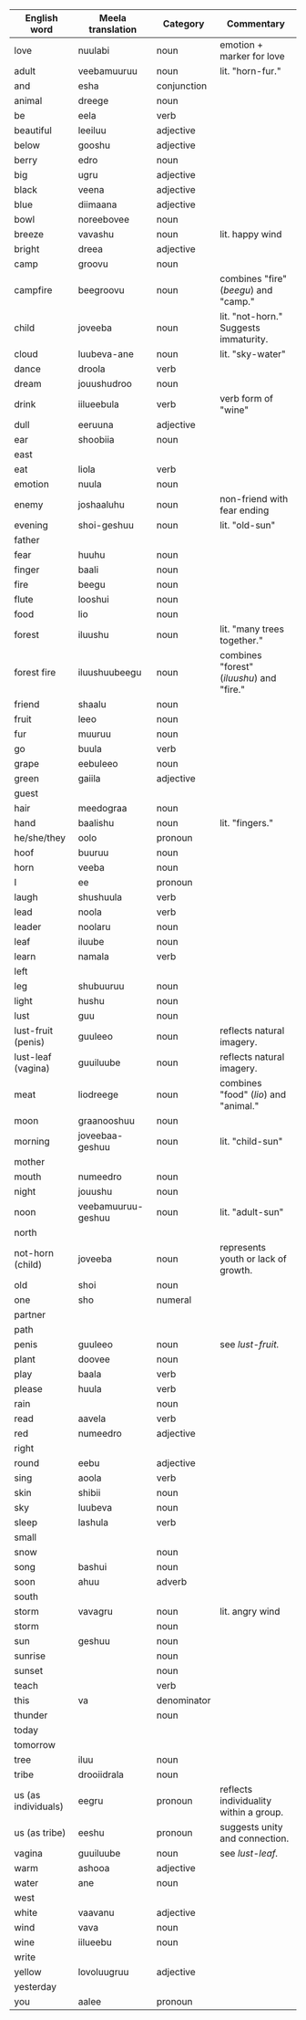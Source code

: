 
| **English word**    | **Meela translation** | **Category** | **Commentary**                            |
| ------------------- | --------------------- | ------------ | ----------------------------------------- |
| love                | nuulabi               | noun         | emotion + marker for love                 |
| adult               | veebamuuruu           | noun         | lit. "horn-fur."                          |
| and                 | esha                  | conjunction  |                                           |
| animal              | dreege                | noun         |                                           |
| be                  | eela                  | verb         |                                           |
| beautiful           | leeiluu               | adjective    |                                           |
| below               | gooshu                | adjective    |                                           |
| berry               | edro                  | noun         |                                           |
| big                 | ugru                  | adjective    |                                           |
| black               | veena                 | adjective    |                                           |
| blue                | diimaana              | adjective    |                                           |
| bowl                | noreebovee            | noun         |                                           |
| breeze              | vavashu               | noun         | lit. happy wind                           |
| bright              | dreea                 | adjective    |                                           |
| camp                | groovu                | noun         |                                           |
| campfire            | beegroovu             | noun         | combines "fire" (*beegu*) and "camp."     |
| child               | joveeba               | noun         | lit. "not-horn." Suggests immaturity.     |
| cloud               | luubeva-ane           | noun         | lit. "sky-water"                          |
| dance               | droola                | verb         |                                           |
| dream               | jouushudroo           | noun         |                                           |
| drink               | iilueebula            | verb         | verb form of "wine"                       |
| dull                | eeruuna               | adjective    |                                           |
| ear                 | shoobiia              | noun         |                                           |
| east                |                       |              |                                           |
| eat                 | liola                 | verb         |                                           |
| emotion             | nuula                 | noun         |                                           |
| enemy               | joshaaluhu            | noun         | non-friend with fear ending               |
| evening             | shoi-geshuu           | noun         | lit. "old-sun"                            |
| father              |                       |              |                                           |
| fear                | huuhu                 | noun         |                                           |
| finger              | baali                 | noun         |                                           |
| fire                | beegu                 | noun         |                                           |
| flute               | looshui               | noun         |                                           |
| food                | lio                   | noun         |                                           |
| forest              | iluushu               | noun         | lit. "many trees together."               |
| forest fire         | iluushuubeegu         | noun         | combines "forest" (*iluushu*) and "fire." |
| friend              | shaalu                | noun         |                                           |
| fruit               | leeo                  | noun         |                                           |
| fur                 | muuruu                | noun         |                                           |
| go                  | buula                 | verb         |                                           |
| grape               | eebuleeo              | noun         |                                           |
| green               | gaiila                | adjective    |                                           |
| guest               |                       |              |                                           |
| hair                | meedograa             | noun         |                                           |
| hand                | baalishu              | noun         | lit. "fingers."                           |
| he/she/they         | oolo                  | pronoun      |                                           |
| hoof                | buuruu                | noun         |                                           |
| horn                | veeba                 | noun         |                                           |
| I                   | ee                    | pronoun      |                                           |
| laugh               | shushuula             | verb         |                                           |
| lead                | noola                 | verb         |                                           |
| leader              | noolaru               | noun         |                                           |
| leaf                | iluube                | noun         |                                           |
| learn               | namala                | verb         |                                           |
| left                |                       |              |                                           |
| leg                 | shubuuruu             | noun         |                                           |
| light               | hushu                 | noun         |                                           |
| lust                | guu                   | noun         |                                           |
| lust-fruit (penis)  | guuleeo               | noun         | reflects natural imagery.                 |
| lust-leaf (vagina)  | guuiluube             | noun         | reflects natural imagery.                 |
| meat                | liodreege             | noun         | combines "food" (*lio*) and "animal."     |
| moon                | graanooshuu           | noun         |                                           |
| morning             | joveebaa-geshuu       | noun         | lit. "child-sun"                          |
| mother              |                       |              |                                           |
| mouth               | numeedro              | noun         |                                           |
| night               | jouushu               | noun         |                                           |
| noon                | veebamuuruu-geshuu    | noun         | lit. "adult-sun"                          |
| north               |                       |              |                                           |
| not-horn (child)    | joveeba               | noun         | represents youth or lack of growth.       |
| old                 | shoi                  | noun         |                                           |
| one                 | sho                   | numeral      |                                           |
| partner             |                       |              |                                           |
| path                |                       |              |                                           |
| penis               | guuleeo               | noun         | see *lust-fruit.*                         |
| plant               | doovee                | noun         |                                           |
| play                | baala                 | verb         |                                           |
| please              | huula                 | verb         |                                           |
| rain                |                       | noun         |                                           |
| read                | aavela                | verb         |                                           |
| red                 | numeedro              | adjective    |                                           |
| right               |                       |              |                                           |
| round               | eebu                  | adjective    |                                           |
| sing                | aoola                 | verb         |                                           |
| skin                | shibii                | noun         |                                           |
| sky                 | luubeva               | noun         |                                           |
| sleep               | lashula               | verb         |                                           |
| small               |                       |              |                                           |
| snow                |                       | noun         |                                           |
| song                | bashui                | noun         |                                           |
| soon                | ahuu                  | adverb       |                                           |
| south               |                       |              |                                           |
| storm               | vavagru               | noun         | lit. angry wind                           |
| storm               |                       | noun         |                                           |
| sun                 | geshuu                | noun         |                                           |
| sunrise             |                       | noun         |                                           |
| sunset              |                       | noun         |                                           |
| teach               |                       | verb         |                                           |
| this                | va                    | denominator  |                                           |
| thunder             |                       | noun         |                                           |
| today               |                       |              |                                           |
| tomorrow            |                       |              |                                           |
| tree                | iluu                  | noun         |                                           |
| tribe               | drooiidrala           | noun         |                                           |
| us (as individuals) | eegru                 | pronoun      | reflects individuality within a group.    |
| us (as tribe)       | eeshu                 | pronoun      | suggests unity and connection.            |
| vagina              | guuiluube             | noun         | see *lust-leaf.*                          |
| warm                | ashooa                | adjective    |                                           |
| water               | ane                   | noun         |                                           |
| west                |                       |              |                                           |
| white               | vaavanu               | adjective    |                                           |
| wind                | vava                  | noun         |                                           |
| wine                | iilueebu              | noun         |                                           |
| write               |                       |              |                                           |
| yellow              | lovoluugruu           | adjective    |                                           |
| yesterday           |                       |              |                                           |
| you                 | aalee                 | pronoun      |                                           |
